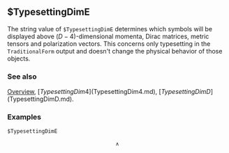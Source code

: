 ## $TypesettingDimE

The string value of `$TypesettingDimE` determines which symbols will be displayed above $(D-4)$-dimensional momenta, Dirac matrices, metric tensors and polarization vectors. This concerns only typesetting in the `TraditionalForm` output and doesn't change the physical behavior of those objects.

### See also

[Overview](Extra/FeynCalc.md), [$TypesettingDim4]($TypesettingDim4.md), [$TypesettingDimD]($TypesettingDimD.md).

### Examples

```mathematica
$TypesettingDimE
```

$${}^{\wedge}$$
